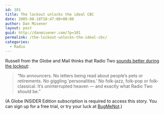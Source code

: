 ```yaml
---
id: 101
title: The lockout unlocks the ideal CBC
date: 2005-08-18T18:47:00+00:00
author: Dan Misener
layout: post
guid: http://danmisener.com/?p=101
permalink: /the-lockout-unlocks-the-ideal-cbc/
categories:
  - Radio
---
```

Russell from the Globe and Mail thinks that Radio Two [sounds better during the lockout](http://www.theglobeandmail.com/servlet/Page/document/v4/sub/MarketingPage?user_URL=http://www.theglobeandmail.com%2Fservlet%2FArticleNews%2FTPStory%2FLAC%2F20050818%2FRUSSELL18%2FTPEntertainment%2FTopStories&ord=1124404740213&brand=theglobeandmail&force_login=true):

> &#8220;No announcers. No letters being read about people&#8217;s pets or retirements. No giggling &#8216;personalities.&#8217; No folk-jazz, folk-pop or folk-classical. It&#8217;s uninterrupted heaven &#8212; and exactly what Radio Two should be.&#8221;

(A Globe INSIDER Edition subscription is required to access this story. You can sign up for a free trial, or try your luck at [BugMeNot](http://www.bugmenot.com).)